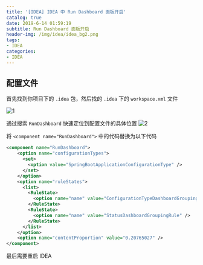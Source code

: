 ```yaml
---
title: '[IDEA] IDEA 中 Run Dashboard 面板开启'
catalog: true
date: 2019-6-14 01:59:19
subtitle: Run Dashboard 面板开启
header-img: /img/idea/idea_bg2.png
tags:
- IDEA
categories:
- IDEA
---
```


## 配置文件
首先找到你项目下的 `.idea` 包，然后找的 `.idea` 下的 `workspace.xml` 文件

![1](1.png)

通过搜索 `RunDashboard` 快速定位到配置文件的具体位置
![2](2.png)

 将 `<component name="RunDashboard">` 中的代码替换为以下代码
```xml
<component name="RunDashboard">
    <option name="configurationTypes">
      <set>
        <option value="SpringBootApplicationConfigurationType" />
      </set>
    </option>
    <option name="ruleStates">
      <list>
        <RuleState>
          <option name="name" value="ConfigurationTypeDashboardGroupingRule" />
        </RuleState>
        <RuleState>
          <option name="name" value="StatusDashboardGroupingRule" />
        </RuleState>
      </list>
    </option>
    <option name="contentProportion" value="0.20765027" />
</component>
```
最后需要重启 IDEA